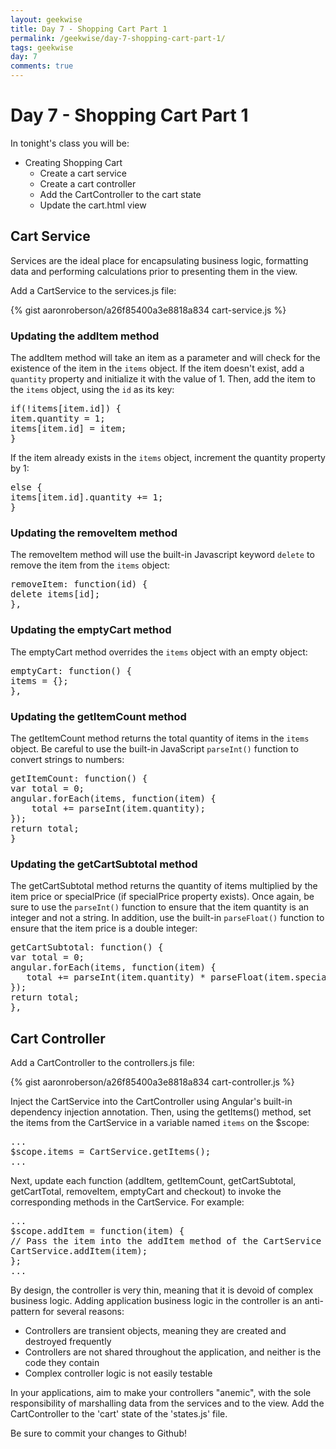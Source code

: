 ```yaml
---
layout: geekwise
title: Day 7 - Shopping Cart Part 1
permalink: /geekwise/day-7-shopping-cart-part-1/
tags: geekwise
day: 7
comments: true
---
```


<h1>Day 7 - Shopping Cart Part 1</h1>

<p>In tonight's class you will be:</p>

<ul>
    <li>Creating Shopping Cart
        <ul>
            <li>Create a cart service</li>
            <li>Create a cart controller</li>
            <li>Add the CartController to the cart state</li>
            <li>Update the cart.html view</li>
        </ul>
    </li>
</ul>

<h2>Cart Service</h2>

<p>Services are the ideal place for encapsulating business logic, formatting data and performing calculations prior to presenting them in the view.</p>

<p>Add a CartService to the services.js file:</p>

{% gist aaronroberson/a26f85400a3e8818a834 cart-service.js %}

<h3>Updating the addItem method</h3>

<p>The addItem method will take an item as a parameter and will check for the existence of the item in the <code>items</code> object.
    If the item doesn't exist, add a <code>quantity</code> property and initialize it with the value of 1.
    Then, add the item to the <code>items</code> object, using the <code>id</code> as its key:</p>
<pre class="prettyprint lang-javascript">
if(!items[item.id]) {
item.quantity = 1;
items[item.id] = item;
}
</pre>

<p>If the item already exists in the <code>items</code> object, increment the quantity property by 1:</p>
<pre class="prettyprint lang-javascript">
else {
items[item.id].quantity += 1;
}
</pre>
<h3>Updating the removeItem method</h3>

<p>The removeItem method will use the built-in Javascript keyword <code>delete</code> to remove the item from the <code>items</code> object:</p>

<pre class="prettyprint lang-javascript">
removeItem: function(id) {
delete items[id];
},
</pre>

<h3>Updating the emptyCart method</h3>

<p>The emptyCart method overrides the <code>items</code> object with an empty object:</p>

<pre class="prettyprint lang-javascript">
emptyCart: function() {
items = {};
},
</pre>

<h3>Updating the getItemCount method</h3>

<p>The getItemCount method returns the total quantity of items in the <code>items</code> object.
    Be careful to use the built-in JavaScript <code>parseInt()</code> function to convert strings to numbers:</p>

<pre class="prettyprint lang-javascript">
getItemCount: function() {
var total = 0;
angular.forEach(items, function(item) {
    total += parseInt(item.quantity);
});
return total;
}
</pre>

<h3>Updating the getCartSubtotal method</h3>

<p>The getCartSubtotal method returns the quantity of items multiplied by the item price or specialPrice (if specialPrice property exists).
    Once again, be sure to use the <code>parseInt()</code> function to ensure that the item quantity is an integer and not a string.
    In addition, use the built-in <code>parseFloat()</code> function to ensure that the item price is a double integer:
</p>

<pre class="prettyprint lang-javascript">
getCartSubtotal: function() {
var total = 0;
angular.forEach(items, function(item) {
   total += parseInt(item.quantity) * parseFloat(item.specialPrice || item.price);
});
return total;
},
</pre>

<h2>Cart Controller</h2>

<p>Add a CartController to the controllers.js file:</p>

{% gist aaronroberson/a26f85400a3e8818a834 cart-controller.js %}

<p>Inject the CartService into the CartController using Angular's built-in dependency injection annotation.
    Then, using the getItems() method, set the items from the CartService in a variable named <code>items</code> on the $scope:
</p>
<pre class="prettyprint lang-javascript">
...
$scope.items = CartService.getItems();
...
</pre>

<p>Next, update each function (addItem, getItemCount, getCartSubtotal, getCartTotal, removeItem, emptyCart and checkout) to invoke the corresponding methods in the CartService. For example:</p>

<pre class="prettyprint lang-javascript">
...
$scope.addItem = function(item) {
// Pass the item into the addItem method of the CartService
CartService.addItem(item);
};
...
</pre>

<p>By design, the controller is very thin, meaning that it is devoid of complex business logic.
    Adding application business logic in the controller is an anti-pattern for several reasons:</p>

<ul>
    <li>Controllers are transient objects, meaning they are created and destroyed frequently</li>
    <li>Controllers are not shared throughout the application, and neither is the code they contain</li>
    <li>Complex controller logic is not easily testable</li>
</ul>

<p>In your applications, aim to make your controllers "anemic", with the sole responsibility of marshalling data from the services and to the view.
    Add the CartController to the 'cart' state of the 'states.js' file.</p>

<div class="alert alert-info">
    <p>Be sure to commit your changes to Github!</p>
</div>
